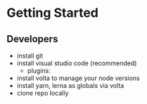 # Getting Started

## Developers

- install git
- install visual studio code (recommended)
  - plugins:
- install volta to manage your node versions
- install yarn, lerna as globals via volta
- clone repo locally
